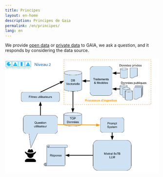 ```yaml
---
title: Principes
layout: en-home
description: Principes de Gaia
permalink: /en/principes/
lang: en
---
```

<section id="get-started" class="mini-section mt-6">
  <div class="container-lg p-responsive">
      <div class="alt-lead text-gray text-center col-md-10 mx-auto"> We provide
      <a href="{{"/en/public_datas/" | relative_url}}">open data</a> or <a href="{{"/en/private_datas/" | relative_url}}">private data</a> to GAIA, we ask a question, and it responds by considering the data source.</div>
      <br>
      <a href="https://huggingface.co/spaces/gaia-mistral/chatbot-g-pdf" target='_blank' title="Demo Niveau 2" class="border d-block text-center px-2 py-4 mb-4">
        <img src="/assets/img/principes/level2_fr.png" width="800"/>
      </a>
  </div>
</section>